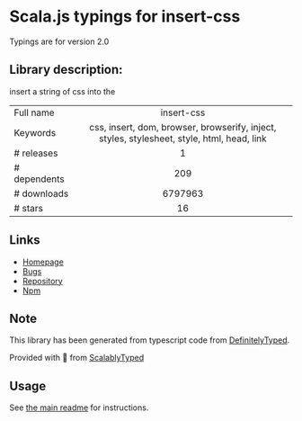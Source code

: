 
# Scala.js typings for insert-css

Typings are for version 2.0

## Library description:
insert a string of css into the <head>

|                    |                 |
| ------------------ | :-------------: |
| Full name          | insert-css |
| Keywords           | css, insert, dom, browser, browserify, inject, styles, stylesheet, style, html, head, link |
| # releases         | 1 |
| # dependents       | 209 |
| # downloads        | 6797963 |
| # stars            | 16 |

## Links
- [Homepage](https://github.com/substack/insert-css)
- [Bugs](https://github.com/substack/insert-css/issues)
- [Repository](https://github.com/substack/insert-css)
- [Npm](https://www.npmjs.com/package/insert-css)
    


## Note
This library has been generated from typescript code from [DefinitelyTyped](https://definitelytyped.org).

Provided with :purple_heart: from [ScalablyTyped](https://github.com/oyvindberg/ScalablyTyped)

## Usage
See [the main readme](../../readme.md) for instructions.


